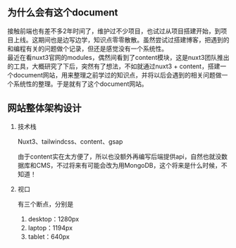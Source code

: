 <article>
      <h2>为什么会有这个document</h2>
      <p>
        接触前端也有差不多2年时间了，维护过不少项目，也试过从项目搭建开始，到项目上线。这期间也是边写边学，知识点零零散散。虽然尝试过搭建博客，把遇到的和编程有关的问题做个记录，但还是感觉没有一个系统性。
        <br />
        最近在看nuxt3官网的modules，偶然间看到了content模块，这是nuxt3团队推出的工具，大概研究了下后，突然有了想法，不如就通过nuxt3
        +
        content，搭建一个document网站，用来整理之前学过的知识点，并将以后会遇到的相关问题做一个系统性的整理。于是就有了这个document网站。
      </p>
    </article>
    <article class="mt-[6rem]">
      <h2>网站整体架构设计</h2>
      <ol>
        <li>
          技术栈
          <p>Nuxt3、tailwindcss、content、gsap</p>
          <p>
            由于content实在太方便了，所以也没额外再编写后端提供api，自然也就没数据库和CMS，不过将来有可能会改为用MongoDB，这个将来是什么时候，不知道！
          </p>
        </li>
        <li class="mt-[2rem]">
          视口
          <p>
            有三个断点，分别是
          <ol>
            <li>desktop：1280px</li>
            <li>laptop：1194px</li>
            <li>tablet：640px</li>
          </ol>
          </p>
        </li>
      </ol>
    </article>
